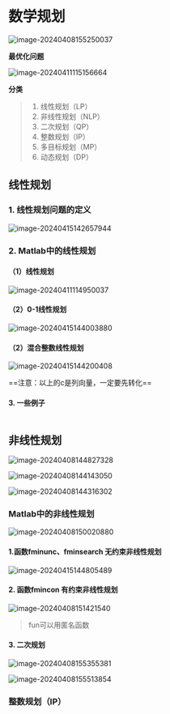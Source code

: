 # 数学规划



![image-20240408155250037](%E6%95%B0%E5%AD%A6%E8%A7%84%E5%88%92.assets/image-20240408155250037.png)



**最优化问题**

![image-20240411115156664](%E6%95%B0%E5%AD%A6%E8%A7%84%E5%88%92.assets/image-20240411115156664.png)

**分类**

> 1. 线性规划（LP）
> 2. 非线性规划（NLP）
> 3. 二次规划（QP）
> 4. 整数规划（IP）
> 5. 多目标规划（MP）
> 6. 动态规划（DP）



## 线性规划

### 1. 线性规划问题的定义

![image-20240415142657944](%E6%95%B0%E5%AD%A6%E8%A7%84%E5%88%92.assets/image-20240415142657944.png)





### 2. Matlab中的线性规划

#### （1）线性规划

![image-20240411114950037](%E6%95%B0%E5%AD%A6%E8%A7%84%E5%88%92.assets/image-20240411114950037.png)



#### （2）0-1线性规划

![image-20240415144003880](%E6%95%B0%E5%AD%A6%E8%A7%84%E5%88%92.assets/image-20240415144003880.png)



#### （2）混合整数线性规划

![image-20240415144200408](%E6%95%B0%E5%AD%A6%E8%A7%84%E5%88%92.assets/image-20240415144200408.png)



==注意：以上的c是列向量，一定要先转化==

#### 3. 一些例子

```matlab

```





## 非线性规划

![image-20240408144827328](%E6%95%B0%E5%AD%A6%E8%A7%84%E5%88%92.assets/image-20240408144827328.png)



![image-20240408144143050](%E6%95%B0%E5%AD%A6%E8%A7%84%E5%88%92.assets/image-20240408144143050.png)



![image-20240408144316302](%E6%95%B0%E5%AD%A6%E8%A7%84%E5%88%92.assets/image-20240408144316302.png)





### Matlab中的非线性规划

![image-20240408150020880](%E6%95%B0%E5%AD%A6%E8%A7%84%E5%88%92.assets/image-20240408150020880.png)



#### 1.函数fminunc、fminsearch 无约束非线性规划

![image-20240415144805489](%E6%95%B0%E5%AD%A6%E8%A7%84%E5%88%92.assets/image-20240415144805489.png)

#### 2. 函数fmincon  有约束非线性规划

![image-20240408151421540](%E6%95%B0%E5%AD%A6%E8%A7%84%E5%88%92.assets/image-20240408151421540.png)

> fun可以用匿名函数

#### 3. 二次规划

![image-20240408155355381](%E6%95%B0%E5%AD%A6%E8%A7%84%E5%88%92.assets/image-20240408155355381.png)



![image-20240408155513854](%E6%95%B0%E5%AD%A6%E8%A7%84%E5%88%92.assets/image-20240408155513854.png)





### 整数规划（IP）

